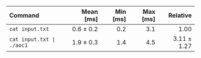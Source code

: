| Command | Mean [ms] | Min [ms] | Max [ms] | Relative |
|:---|---:|---:|---:|---:|
| `cat input.txt` | 0.6 ± 0.2 | 0.2 | 3.1 | 1.00 |
| `cat input.txt \| ./aoc1` | 1.9 ± 0.3 | 1.4 | 4.5 | 3.11 ± 1.27 |
